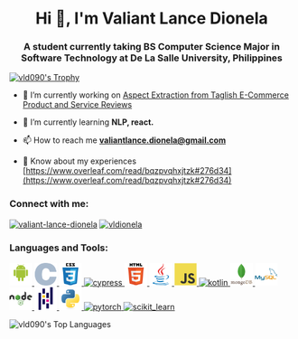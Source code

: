 <h1 align="center">Hi 👋, I'm Valiant Lance Dionela</h1>
<h3 align="center">A student currently taking BS Computer Science Major in Software Technology at De La Salle University, Philippines</h3>

<p align="left"><a href="https://github.com/ryo-ma/github-profile-trophy"><picture><source media="(prefers-color-scheme: dark)" srcset="https://github-profile-trophy.vercel.app/?username=vld090&theme=nord&margin-w=15" /><source media="(prefers-color-scheme: light)" srcset="https://github-profile-trophy.vercel.app/?username=vld090&theme=flat&margin-w=15" /><img alt="vld090's Trophy" src="https://github-profile-trophy.vercel.app/?username=vld090&theme=none&margin-w=15" /></picture></a></p>

- 🔭 I’m currently working on [Aspect Extraction from Taglish E-Commerce Product and Service Reviews](https://github.com/vld090/Aspect-Extraction-On-Shopee-Reviews.git)

- 🌱 I’m currently learning **NLP, react.**

- 📫 How to reach me **valiantlance.dionela@gmail.com**

- 📄 Know about my experiences [https://www.overleaf.com/read/bqzpvqhxjtzk#276d34](https://www.overleaf.com/read/bqzpvqhxjtzk#276d34)

<h3 align="left">Connect with me:</h3>
<p align="left">
<a href="https://linkedin.com/in/valiant-lance-dionela" target="blank"><img align="center" src="https://raw.githubusercontent.com/rahuldkjain/github-profile-readme-generator/master/src/images/icons/Social/linked-in-alt.svg" alt="valiant-lance-dionela" height="30" width="40" /></a>
<a href="https://kaggle.com/vldionela" target="blank"><img align="center" src="https://raw.githubusercontent.com/rahuldkjain/github-profile-readme-generator/master/src/images/icons/Social/kaggle.svg" alt="vldionela" height="30" width="40" /></a>
</p>

<h3 align="left">Languages and Tools:</h3>
<p align="left"> <a href="https://developer.android.com" target="_blank" rel="noreferrer"> <img src="https://raw.githubusercontent.com/devicons/devicon/master/icons/android/android-original-wordmark.svg" alt="android" width="40" height="40"/> </a> <a href="https://www.cprogramming.com/" target="_blank" rel="noreferrer"> <img src="https://raw.githubusercontent.com/devicons/devicon/master/icons/c/c-original.svg" alt="c" width="40" height="40"/> </a> <a href="https://www.w3schools.com/css/" target="_blank" rel="noreferrer"> <img src="https://raw.githubusercontent.com/devicons/devicon/master/icons/css3/css3-original-wordmark.svg" alt="css3" width="40" height="40"/> </a> <a href="https://www.cypress.io" target="_blank" rel="noreferrer"> <img src="https://raw.githubusercontent.com/simple-icons/simple-icons/6e46ec1fc23b60c8fd0d2f2ff46db82e16dbd75f/icons/cypress.svg" alt="cypress" width="40" height="40"/> </a> <a href="https://www.w3.org/html/" target="_blank" rel="noreferrer"> <img src="https://raw.githubusercontent.com/devicons/devicon/master/icons/html5/html5-original-wordmark.svg" alt="html5" width="40" height="40"/> </a> <a href="https://www.java.com" target="_blank" rel="noreferrer"> <img src="https://raw.githubusercontent.com/devicons/devicon/master/icons/java/java-original.svg" alt="java" width="40" height="40"/> </a> <a href="https://developer.mozilla.org/en-US/docs/Web/JavaScript" target="_blank" rel="noreferrer"> <img src="https://raw.githubusercontent.com/devicons/devicon/master/icons/javascript/javascript-original.svg" alt="javascript" width="40" height="40"/> </a> <a href="https://kotlinlang.org" target="_blank" rel="noreferrer"> <img src="https://www.vectorlogo.zone/logos/kotlinlang/kotlinlang-icon.svg" alt="kotlin" width="40" height="40"/> </a> <a href="https://www.mongodb.com/" target="_blank" rel="noreferrer"> <img src="https://raw.githubusercontent.com/devicons/devicon/master/icons/mongodb/mongodb-original-wordmark.svg" alt="mongodb" width="40" height="40"/> </a> <a href="https://www.mysql.com/" target="_blank" rel="noreferrer"> <img src="https://raw.githubusercontent.com/devicons/devicon/master/icons/mysql/mysql-original-wordmark.svg" alt="mysql" width="40" height="40"/> </a> <a href="https://nodejs.org" target="_blank" rel="noreferrer"> <img src="https://raw.githubusercontent.com/devicons/devicon/master/icons/nodejs/nodejs-original-wordmark.svg" alt="nodejs" width="40" height="40"/> </a> <a href="https://pandas.pydata.org/" target="_blank" rel="noreferrer"> <img src="https://raw.githubusercontent.com/devicons/devicon/2ae2a900d2f041da66e950e4d48052658d850630/icons/pandas/pandas-original.svg" alt="pandas" width="40" height="40"/> </a> <a href="https://www.python.org" target="_blank" rel="noreferrer"> <img src="https://raw.githubusercontent.com/devicons/devicon/master/icons/python/python-original.svg" alt="python" width="40" height="40"/> </a> <a href="https://pytorch.org/" target="_blank" rel="noreferrer"> <img src="https://www.vectorlogo.zone/logos/pytorch/pytorch-icon.svg" alt="pytorch" width="40" height="40"/> </a> <a href="https://scikit-learn.org/" target="_blank" rel="noreferrer"> <img src="https://upload.wikimedia.org/wikipedia/commons/0/05/Scikit_learn_logo_small.svg" alt="scikit_learn" width="40" height="40"/> </a> </p>

<p align="left"><picture><source media="(prefers-color-scheme: dark)" srcset="https://github-readme-stats.vercel.app/api/top-langs?username=vld090&show_icons=true&locale=en&layout=compact&theme=nord" /><source media="(prefers-color-scheme: light)" srcset="https://github-readme-stats.vercel.app/api/top-langs?username=vld090&show_icons=true&locale=en&layout=compact&theme=flat" /><img alt="vld090's Top Languages" src="https://github-readme-stats.vercel.app/api/top-langs?username=vld090&show_icons=true&locale=en&layout=compact&theme=default" /></picture></p>
